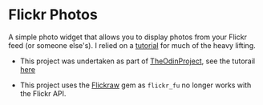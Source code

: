 # Flickr Photos

A simple photo widget that allows you to display photos from your Flickr feed (or someone else's). I relied on a [tutorial](http://www.pixellatedvisions.com/2009/04/06/integrating-flickr-into-your-rails-website) for much of the heavy lifting.

* This project was undertaken as part of [TheOdinProject](http://www.theodinproject.com), see the tutorail [here](http://www.theodinproject.com/courses/ruby-on-rails/lessons/apis?ref=lnav)

* This project uses the [Flickraw](http://hanklords.github.io/flickraw/) gem as `flickr_fu` no longer works with the Flickr API.